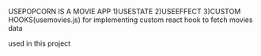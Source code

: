 USEPOPCORN IS A MOVIE APP 
1)USESTATE
2)USEEFFECT
3)CUSTOM HOOKS(usemovies.js) for implementing custom react hook to fetch movies data

used in this project
